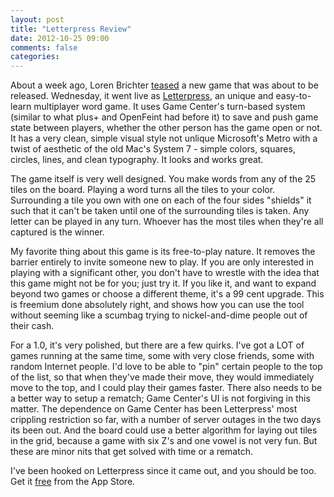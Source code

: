 ```yaml
---
layout: post
title: "Letterpress Review"
date: 2012-10-25 09:00
comments: false
categories: 
---
```


About a week ago, Loren Brichter [teased](http://www.atebits.com/news/atebits-2-0/) a new game that was about to be released. Wednesday, it went live as [Letterpress](http://www.atebits.com/letterpress/), an unique and easy-to-learn multiplayer word game. It uses Game Center's turn-based system (similar to what plus+ and OpenFeint had before it) to save and push game state between players, whether the other person has the game open or not. It has a very clean, simple visual style not unlique Microsoft's Metro with a twist of aesthetic of the old Mac's System 7 - simple colors, squares, circles, lines, and clean typography. It looks and works great.

The game itself is very well designed. You make words from any of the 25 tiles on the board. Playing a word turns all the tiles to your color. Surrounding a tile you own with one on each of the four sides "shields" it such that it can't be taken until one of the surrounding tiles is taken. Any letter can be played in any turn. Whoever has the most tiles when they're all captured is the winner.

My favorite thing about this game is its free-to-play nature. It removes the barrier entirely to invite someone new to play. If you are only interested in playing with a significant other, you don't have to wrestle with the idea that this game might not be for you; just try it. If you like it, and want to expand beyond two games or choose a different theme, it's a 99 cent upgrade. This is freemium done absolutely right, and shows how you can use the tool without seeming like a scumbag trying to nickel-and-dime people out of their cash.

For a 1.0, it's very polished, but there are a few quirks. I've got a LOT of games running at the same time, some with very close friends, some with random Internet people. I'd love to be able to "pin" certain people to the top of the list, so that when they've made their move, they would immediately move to the top, and I could play their games faster. There also needs to be a better way to setup a rematch; Game Center's UI is not forgiving in this matter. The dependence on Game Center has been Letterpress' most crippling restriction so far, with a number of server outages in the two days its been out. And the board could use a better algorithm for laying out tiles in the grid, because a game with six Z's and one vowel is not very fun. But these are minor nits that get solved with time or a rematch.

I've been hooked on Letterpress since it came out, and you should be too. Get it [free](https://itunes.apple.com/us/app/letterpress-word-game/id526619424?mt=8) from the App Store.
